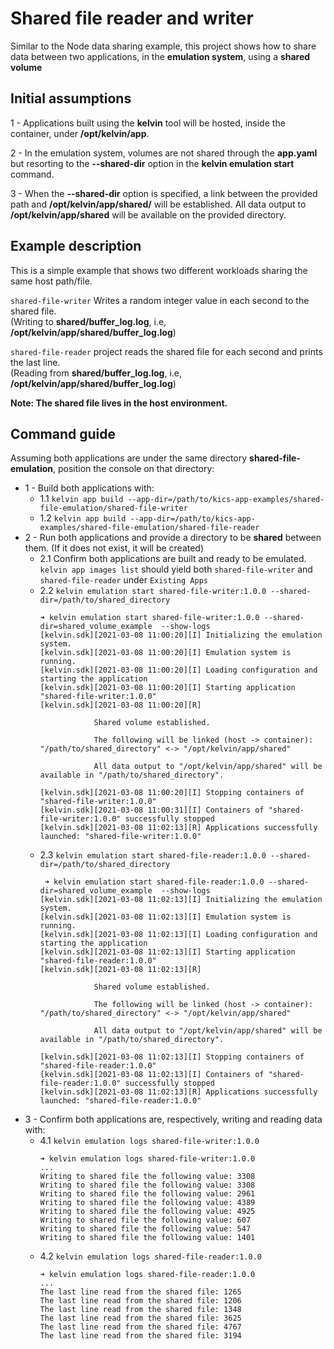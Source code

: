 # Shared file reader and writer

Similar to the Node data sharing example, this project shows how to share data between two applications, 
in the **emulation system**, using a **shared volume**


## Initial assumptions

1 - Applications built using the **kelvin** tool will be hosted, inside the container, under **/opt/kelvin/app**.

2 - In the emulation system, volumes are not shared through the **app.yaml** but resorting to the **--shared-dir** option in the **kelvin emulation start** command.

3 - When the **--shared-dir** option is specified, a link between the provided path and **/opt/kelvin/app/shared/** will be established. All data output to **/opt/kelvin/app/shared** will be available on the provided directory.


## Example description

This is a simple example that shows two different workloads sharing the same host path/file.

`shared-file-writer` Writes a random integer value in each second to the shared file.   
(Writing to **shared/buffer_log.log**, i.e, **/opt/kelvin/app/shared/buffer_log.log**)

`shared-file-reader` project reads the shared file for each second and prints the last line.  
(Reading from **shared/buffer_log.log**, i.e, **/opt/kelvin/app/shared/buffer_log.log**)

**Note: The shared file lives in the host environment.**

## Command guide

Assuming both applications are under the same directory **shared-file-emulation**, position the console on that
directory:

* 1 - Build both applications with:
    * 1.1 `kelvin app build --app-dir=/path/to/kics-app-examples/shared-file-emulation/shared-file-writer`
    * 1.2 `kelvin app build --app-dir=/path/to/kics-app-examples/shared-file-emulation/shared-file-reader`
* 2 - Run both applications and provide a directory to be **shared** between them. (If it does not exist, it will be
  created)
    * 2.1 Confirm both applications are built and ready to be emulated. `kelvin app images list` should yield
      both `shared-file-writer` and `shared-file-reader` under `Existing Apps`
    * 2.2 `kelvin emulation start shared-file-writer:1.0.0 --shared-dir=/path/to/shared_directory`
        ```
        ➜ kelvin emulation start shared-file-writer:1.0.0 --shared-dir=shared_volume_example  --show-logs                                                                                                                                                         
        [kelvin.sdk][2021-03-08 11:00:20][I] Initializing the emulation system.                                                                                                                                                                                   
        [kelvin.sdk][2021-03-08 11:00:20][I] Emulation system is running.                                                                                                                                                                                         
        [kelvin.sdk][2021-03-08 11:00:20][I] Loading configuration and starting the application                                                                                                                                                                   
        [kelvin.sdk][2021-03-08 11:00:20][I] Starting application "shared-file-writer:1.0.0"                                                                                                                                                                      
        [kelvin.sdk][2021-03-08 11:00:20][R]                                                                                                                                                                                                                      
                                                                                                                                                                                                                                                                  
                    Shared volume established.                                                                                                                                                                                                                    
                                                                                                                                                                                                                                                                  
                    The following will be linked (host -> container): "/path/to/shared_directory" <-> "/opt/kelvin/app/shared"                                                           
                                                                                                                                                                                                                                                                  
                    All data output to "/opt/kelvin/app/shared" will be available in "/path/to/shared_directory".                                                                        
                                                                                                                                                                                                                                                                  
        [kelvin.sdk][2021-03-08 11:00:20][I] Stopping containers of "shared-file-writer:1.0.0"                                                                                                                                                                    
        [kelvin.sdk][2021-03-08 11:00:31][I] Containers of "shared-file-writer:1.0.0" successfully stopped             
        [kelvin.sdk][2021-03-08 11:02:13][R] Applications successfully launched: "shared-file-writer:1.0.0"   
        ```      
    * 2.3 `kelvin emulation start shared-file-reader:1.0.0 --shared-dir=/path/to/shared_directory`
        ```
         ➜ kelvin emulation start shared-file-reader:1.0.0 --shared-dir=shared_volume_example  --show-logs                                                                                                                                                                                                                       
        [kelvin.sdk][2021-03-08 11:02:13][I] Initializing the emulation system.                                                                                                                                                                                                                                                 
        [kelvin.sdk][2021-03-08 11:02:13][I] Emulation system is running.                                                                                                                                                                                                                                                       
        [kelvin.sdk][2021-03-08 11:02:13][I] Loading configuration and starting the application                                                                                                                                                                                                                                 
        [kelvin.sdk][2021-03-08 11:02:13][I] Starting application "shared-file-reader:1.0.0"                                                                                                                                                                                                                                    
        [kelvin.sdk][2021-03-08 11:02:13][R]                                                                                                                                                                                                                                                                                    
                                                                                                                                                                                                                                                                                                                                
                    Shared volume established.                                                                                                                                                                                                                                                                                  
                                                                                                                                                                                                                                                                                                                                
                    The following will be linked (host -> container): "/path/to/shared_directory" <-> "/opt/kelvin/app/shared"                                                                                                                         
                                                                                                                                                                                                                                                                                                                                
                    All data output to "/opt/kelvin/app/shared" will be available in "/path/to/shared_directory".                                                                                                                                      
                                                                                                                                                                                                                                                                                                                                
        [kelvin.sdk][2021-03-08 11:02:13][I] Stopping containers of "shared-file-reader:1.0.0"                                                                                                                                                                                                                                  
        [kelvin.sdk][2021-03-08 11:02:13][I] Containers of "shared-file-reader:1.0.0" successfully stopped              
        [kelvin.sdk][2021-03-08 11:02:13][R] Applications successfully launched: "shared-file-reader:1.0.0"              
        ```
* 3 - Confirm both applications are, respectively, writing and reading data with:
    * 4.1 `kelvin emulation logs shared-file-writer:1.0.0`
        ```
        ➜ kelvin emulation logs shared-file-writer:1.0.0
        ...                                                                                                                                                                            
        Writing to shared file the following value: 3308      
        Writing to shared file the following value: 3308                                                                                                                                                                                                          
        Writing to shared file the following value: 2961                                                                                                                                                                                                          
        Writing to shared file the following value: 4389                                                                                                                                                                                                          
        Writing to shared file the following value: 4925                                                                                                                                                                                                          
        Writing to shared file the following value: 607                                                                                                                                                                                                           
        Writing to shared file the following value: 547                                                                                                                                                                                                           
        Writing to shared file the following value: 1401      
        ```
    * 4.2 `kelvin emulation logs shared-file-reader:1.0.0`
        ```
        ➜ kelvin emulation logs shared-file-reader:1.0.0
        ...                                                                                                                                                                                                                                                                                   
        The last line read from the shared file: 1265                                                                                                                                                                                                                                                                           
        The last line read from the shared file: 1206                                                                                                                                                                                                                                                                           
        The last line read from the shared file: 1348                                                                                                                                                                                                                                                                           
        The last line read from the shared file: 3625                                                                                                                                                                                                                                                                           
        The last line read from the shared file: 4767                                                                                                                                                                                                                                                                           
        The last line read from the shared file: 3194   
        ```
